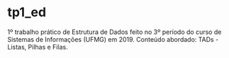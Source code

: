 # tp1_ed
 1º trabalho prático de Estrutura de Dados feito no 3º período do curso de Sistemas de Informações (UFMG) em 2019.
 Conteúdo abordado: TADs - Listas, Pilhas e Filas.
